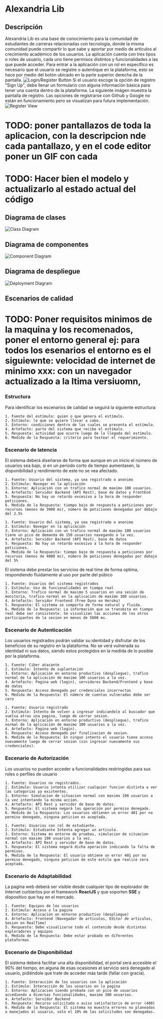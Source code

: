 # Alexandria Lib
## Descripción
Alexandria Lib es una base de conocimiento para la comunidad de estudiantes de carreras relacionadas con tecnología, donde la misma comunidad puede compartir lo que sabe y aportar por medio de artículos al crecimiento académico  de los usuarios.
La aplicación cuenta con tres tipos o roles de usuario, cada uno tiene permisos distintos y funcionalidades a las que puede acceder. Para entrar a la aplicación con un rol en específico es necesario que el usuario se registre o autentique en la plataforma, esto se hace por medio del botón ubicado en la parte superior derecha de la pantalla.
  ![](https://raw.githubusercontent.com/alexandrialib/Alexandria/master/1.png "Login/Register Button")
Si el usuario escoge la opción de registro "Sign Up", debe llenar un formulario con alguna información básica para tener una cuenta dentro de la plataforma. La siguiente imágen muestra la pantalla de registro. Las opciones de registrarse con Github y Google no están en funcionamiento pero se visualizan para futura implementación.
![](https://raw.githubusercontent.com/alexandrialib/Alexandria/master/1.png "Register View")

 # TODO: poner pantallazos de toda la aplicacion, con la descripcion nde cada pantallazo, y en el code editor poner un GIF con cada 

# TODO: Hacer bien el modelo y actualizarlo al estado actual del código
## Diagrama de clases
![](https://raw.githubusercontent.com/alexandrialib/Alexandria/master/ClassDiagram.png "Class Diagram")
## Diagrama de componentes
![](https://raw.githubusercontent.com/alexandrialib/Alexandria/master/ComponentDiagram.png "Component Diagram")
## Diagrama de despliegue
![](https://raw.githubusercontent.com/alexandrialib/Alexandria/master/DeploymentDiagram.png "Deployment Diagram")
## Escenarios de calidad
# TODO: Poner requisitos minimos de la maquina y los recomenados, poner el entorno general ej: para todos los esenarios el entorno es el siguiewnte: velocidad de internet de minimo xxx: con un navegador actualizado a la ltima versiuomn, 
### Estructura
Para identificar los escenarios de calidad se seguirá la siguiente estructura:

	1. Fuente del estímulo: quien o que genera el estímulo. 
	2. Estímulo: lo que se quiere llevar a cabo.
	3. Entorno: condiciones dentro de las cuales se presenta el estímulo.
	4. Artefacto: parte del sistema que recibe el estímulo.
	5. Respuesta: actividad que ocurre luego de la llegada del estímulo.
	6. Medida de la Respuesta: criterio para testear el requerimiento.
### Escenario de latencia

El sistema deberá diseñarse de forma que aunque en un inicio el número de usuarios sea bajo, si en un periodo corto de tiempo aumentasen, la disponibilidad y rendimiento de este no se vea afectado.

    1. Fuente: Usuario del sistema, ya sea registrado o anonimo
	2. Estímulo: Navegar en la aplicación
	3. Entorno: Aplicación con un trafico normal de maximo 100 usuarios.
	4. Artefacto: Servidor Backend (API Rest), base de datos y FrontEnd
	5. Respuesta: No hay un retardo excesivo a la hora de responder peticiones.
	6. Medida de la Respuesta: tiempo bajo de respuesta a peticiones por recursos (menos de 3000 ms), número de peticiones denegadas por debajo del 2.5%

	1. Fuente: Usuario del sistema, ya sea registrado o anonimo
	2. Estímulo: Navegar en la aplicación
	3. Entorno: Aplicación con un trafico normal de maximo 100 usuarios tiene un pico de demanda de 150 usuarios navegando a la vez.
	4. Artefacto: Servidor Backend (API Rest), base de datos
	5. Respuesta: No hay un retardo excesivo a la hora de responder peticiones.
	6. Medida de la Respuesta: tiempo bajo de respuesta a peticiones por recursos (menos de 4000 ms), número de peticiones denegadas por debajo del 5%

El sistema debe prestar los servicios de real time de forma optima, respondiendo fluidamente al uso por parte del púbico 

	1. Fuente: Usuarios del sistema registrados
	2. Estímulo: Uso de funcionalidades en tiempo real
	3. Entorno: Trafico normal de maximo 5 usuarios en una sesión de monitoria, trafico normal en la aplicación de maximo 100 usuarios.
	4. Artefacto: Servidor Frontend (Free Dyno en Heroku)
	5. Respuesta: El sistema se comporta de forma natural y fluida. 
	6. Medida de la Respuesta: La información que se transmita en tiempo real debe ser consistente. Se visualizan las acciones de los otros participantes de la sesion en menos de 5000 ms.

### Escenario de Autenticación

Los usuarios registrados podrán validar su identidad y disfrutar de los beneficios de su registro en la plataforma. No se verá vulnerada su identidad ni sus datos, siendo estos protegidos en la medida de lo posible por la plataforma.

	1. Fuente: Ciber atacante
	2. Estímulo: Intento de suplantación
	3. Entorno: Aplicación en entorno productivo (despliegue), trafico normal de la aplicación de maximo 100 usuarios a la vez.
	4. Artefacto: Pagina web (login), servidores Backend/Frontend y base de datos
	5. Respuesta: Acceso denegado por credenciales incorrectas
	6. Medida de la Respuesta: El número de cuentas vulneradas debe ser cero

    1. Fuente: Usuario registrado
	2. Estímulo: Intento de volver a ingresar indicandole al buscador que vuelva atras una pagina, luego de cerrar sesion. 
	3. Entorno: Aplicación en entorno productivo (despliegue), trafico normal de la aplicación de maximo 100 usuarios a la vez.
	4. Artefacto: Pagina web (login).
	5. Respuesta: Acceso denegado por finalizacion de sesion.
	6. Medida de la Respuesta: En ningun intento el usuario tiene acceso nuevamente luego de cerrar sesion (sin ingresar nuevamente sus credenciales).


### Escenario de Autorización
	
Los usuarios no pueden acceder a funcionalidades restringidas para sus roles o perfiles de usuario

    1. Fuente: Usuarios no registrados.
	2. Estímulo: Usuario intenta utilizar cualquier funcion distinta a ver las categorias ya existentes.
	3. Entorno: Simulacion de situacion normal con maximo 100 usuarios a la vez intentando la misma accion.
	4. Artefacto: API Rest y servidor de base de datos.
	5. Respuesta: El sistema negará las operación por permiso denegado.
	6. Medida de la Respuesta: Los usuarios obtienen un error 401 por no permiso denegado, ninguna peticion es aceptada.

	1. Fuente: Usuarios con rol de estudiante.
	2. Estímulo: Estudiante Intenta agregar un articulo.
	3. Entorno: Sistema en entorno de pruebas, simulacion de situacion normal con maximo 100 usuarios a la vez.
	4. Artefacto: API Rest y servidor de base de datos.
	5. Respuesta: El sistema negará dicha operación indicando la falta de permisos.
	6. Medida de la Respuesta: El usuario obtiene un error 401 por no permiso denegado, ninguna peticion de este estilo que realice sera aceptada.


### Escenario de Adaptabilidad

La pagina web deberá ser visible desde cualquier tipo de explorador de Internet curbiertos por el framework **ReactJS** y que soporten **SSE** y dispositivo que hay en el mercado.

	1. Fuente: Equipos de los usuarios
	2. Estímulo: Acceso a la pagina
	3. Entorno: Aplicación en entorno productivo (despliegue)
	4. Artefacto: Frontend (Navegador de articulos, Editor de articulos, Sesion en RealTime)
	5. Respuesta: Debe visualizarse todo el contenido desde distintos exploradores y equipos
	6. Medida de la Respuesta: Debe estar probado en diferentes plataformas

### Escenario de Disponibilidad
El sistema deberá facilitar una alta disponibilidad, el portal será accesible el 90% del tiempo, en alguna de esas ocasiones el servicio será denegado al usuario, pidiéndole que trate de acceder más tarde (fallar con gracia).

	1. Fuente: Interacción de los usuarios con la aplicación
	2. Estímulo: Interacción de los usuarios en la pagina
	3. Entorno: Aplicacion siendo probada con un pico de usuarios accediendo a diversas funcionalidades, maximo 300 usuarios.
	4. Artefacto: Servidor Backend
	5. Respuesta: Recurso solicitado o aviso satisfactorio de error (400)
	6. Medida de la Respuesta: El sistema no muestra errores no planeados o manejados al usuario, solo el 10% de las solicitudes son denegadas.

